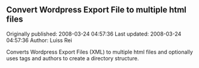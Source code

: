 ## Convert Wordpress Export File to multiple html files 
Originally published: 2008-03-24 04:57:36 
Last updated: 2008-03-24 04:57:36 
Author: Luiss Rei 
 
Converts Wordpress Export Files (XML) to multiple html files and optionally uses tags and authors to create a directory structure.